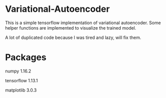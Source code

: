 # Variational-Autoencoder
This is a simple tensorflow implementation of variational autoencoder. Some helper functions are implemented to visualize the trained model.

A lot of duplicated code because I was tired and lazy, will fix them.

# Packages
numpy 1.16.2

tensorflow 1.13.1

matplotlib 3.0.3 

